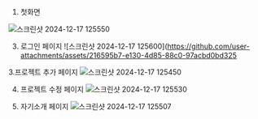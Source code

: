 1. 첫화면

 
 ![스크린샷 2024-12-17 125550](https://github.com/user-attachments/assets/5aa19736-3c02-4709-ae42-2cfc7a9793b3)

 
3. 로그인 페이지
  ![스크린샷 2024-12-17 125600](https://github.com/user-attachments/assets/216595b7-e130-4d85-88c0-97acbd0bd325

  
3.프로젝트 추가 페이지
  ![스크린샷 2024-12-17 125450](https://github.com/user-attachments/assets/f3be8eb6-b80f-4f53-aa30-a25315cf3cab)
  

4. 프로젝트 수정 페이지
   ![스크린샷 2024-12-17 125530](https://github.com/user-attachments/assets/fc6917b2-97bf-4fd4-8f93-417a1f50d094)
   

6. 자기소개 페이지
  ![스크린샷 2024-12-17 125507](https://github.com/user-attachments/assets/71a83522-ff07-4422-9414-46d92fb4f7bd)

